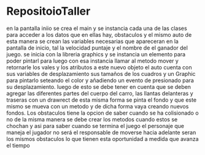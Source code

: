 # RepositoioTaller
en la pantalla iniio se crea el main y se instancia cada una de las clases para acceder
a los datos que en ellas hay, obstaculos y el mismo auto
de esta manera  se crean las variables necesarias que apareceran en la pantalla de inicio,
tal la velocidad puntaje y el nombre de 
el ganador del juego.
se inicia con la libreria  graphics y se instancia un elemento para poder pintarl para
luego con esa instancia llamar al metodo mover 
y retornarle los vales y los atributos a este nuevo objeto 
el auto cuenta con sus variables de desplazamiento sus tamaños de los cuadros y un Graphic
para pintarlo seteando el color 
y añadiendo un evento de presionado para su desplazamiento.
luego de esto se debe tener en cuenta que se deben agregar las diferentes partes del cuerpo
del carro, las llantas
delanteras y traseras con un drawrect
de esta misma forma se pinta el fondo y que este mismo se mueva con un metodo 
y de dicha forma vaya creando nuevos fondos.
Los obstaculos tiene la opcion de saber cuando se ha colisionado o no
de la misma manera se debe crear los metodos cuando estos se chochan y asi 
para saber cuando se termina el juego 
el personaje que maneja el jugador no será el responsable de moverse hacia adelante
seran los mismos obstaculos lo que tienen esta oportunidad a medida que avanza el tiempo 
